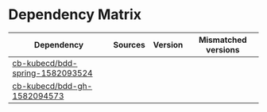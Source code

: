 # Dependency Matrix

Dependency | Sources | Version | Mismatched versions
---------- | ------- | ------- | -------------------
[cb-kubecd/bdd-spring-1582093524](https://github.com/cb-kubecd/bdd-spring-1582093524.git) |  | []() | 
[cb-kubecd/bdd-gh-1582094573](https://github.com/cb-kubecd/bdd-gh-1582094573.git) |  | []() | 
